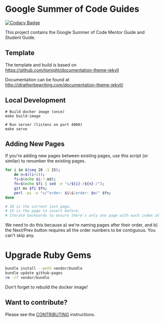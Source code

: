 # Google Summer of Code Guides

[![Codacy Badge](https://api.codacy.com/project/badge/Grade/a96cb74f29bb462e92ba805dab9c676f)](https://app.codacy.com/manual/diouldebalde/gsocguides?utm_source=github.com&utm_medium=referral&utm_content=dbalde/gsocguides&utm_campaign=Badge_Grade_Settings)

This project contains the Google Summer of Code Mentor Guide and Student Guide.

## Template

The template and build is based on
https://github.com/tomjoht/documentation-theme-jekyll

Documentation can be found at
http://idratherbewriting.com/documentation-theme-jekyll/

## Local Development

``` shell
# Build docker image (once)
make build-image

# Run server (listens on port 4000)
make serve
```

## Adding New Pages

If you're adding new pages between existing pages, use this script (or similar)
to renumber the existing pages.

```bash
for i in $(seq 28 -1 15);
    do n=$((i+1));
    fi=$(echo $i-*.md);
    fn=$(echo $fi | sed -e "s/${i}-/${n}-/");
    git mv $fi $fn;
    perl -pi -e "s/^order: $i\$/order: $n/" $fn;
done

# 28 is the current last page.
# 15 is the page to insert before.
# Iterate backwards to ensure there's only one page with each index at a time.
```

We need to do this because a) we're naming pages after their order, and b) the
Next/Prev button requires all the order numbers to be contiguous.  You can't
skip any.

# Upgrade Ruby Gems

```bash
bundle install --path vendor/bundle
bundle update github-pages
rm -rf vendor/bundle
```

Don't forget to rebuild the docker image!

## Want to contribute?

Please see the [CONTRIBUTING](CONTRIBUTING.md) instructions.
